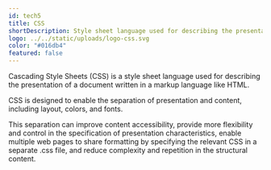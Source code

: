 ```yaml
---
id: tech5
title: CSS
shortDescription: Style sheet language used for describing the presentation of a document.
logo: ../../static/uploads/logo-css.svg
color: "#016db4"
featured: false
---
```

Cascading Style Sheets (CSS) is a style sheet language used for describing the presentation of a document written in a markup language like HTML.

CSS is designed to enable the separation of presentation and content, including layout, colors, and fonts.

This separation can improve content accessibility, provide more flexibility and control in the specification of presentation characteristics,
enable multiple web pages to share formatting by specifying the relevant CSS in a separate .css file, and reduce complexity and repetition in the structural content.